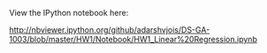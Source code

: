 View the IPython notebook here: 

http://nbviewer.ipython.org/github/adarshvjois/DS-GA-1003/blob/master/HW1/Notebook/HW1_Linear%20Regression.ipynb
